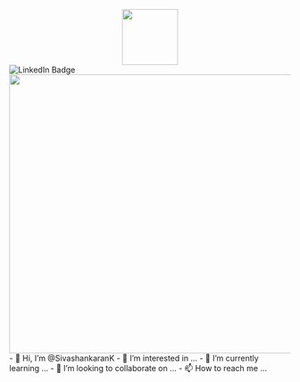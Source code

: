 <div id="header" align="center">
  <img src="https://media.giphy.com/media/M9gbBd9nbDrOTu1Mqx/giphy.gif" width="100"/>
</div>


<div id="badges">
  <img src="https://img.shields.io/badge/LinkedIn-blue?style=for-the-badge&logo=linkedin&logoColor=white" alt="LinkedIn Badge"/>
</div>

<!-- ![giphy](https://user-images.githubusercontent.com/72572188/199665285-a83b459e-2ab0-4d01-98bb-8cdc10eb3207.gif)
 -->

<div align="center">
  <img src="https://user-images.githubusercontent.com/72572188/199665285-a83b459e-2ab0-4d01-98bb-8cdc10eb3207.gif" width="600" height="500"/>
</div>
- 👋 Hi, I’m @SivashankaranK
- 👀 I’m interested in ...
- 🌱 I’m currently learning ...
- 💞️ I’m looking to collaborate on ...
- 📫 How to reach me ...

<!---
SivashankaranK/SivashankaranK is a ✨ special ✨ repository because its `README.md` (this file) appears on your GitHub profile.
You can click the Preview link to take a look at your changes.
--->
